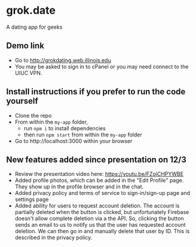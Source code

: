 # grok.date
A dating app for geeks

## Demo link
- Go to http://grokdating.web.illinois.edu
- You may be asked to sign in to cPanel or you may need connect to the UIUC VPN.

## Install instructions if you prefer to run the code yourself
- Clone the repo
- From within the `my-app` folder,
  - run `npm i` to install dependencies
  - then run `npm start` from within the `my-app` folder
- Go to http://localhost:3000 within your browser

## New features added since presentation on 12/3
- Review the presentation video here: https://youtu.be/FZoiCHPYWBE
- Added profile photos, which can be added in the "Edit Profile" page. They show up in the profile browser and in the chat.
- Added privacy policy and terms of service to sign-in/sign-up page and settings page
- Added ability for users to request account deletion. The account is partially deleted when the button is clicked, but unfortunately Firebase doesn't allow complete deletion via a the API. So, clicking the button sends an email to us to notify us that the user has requested account deletion. We can then go in and manually delete that user by ID. This is described in the privacy policy.
